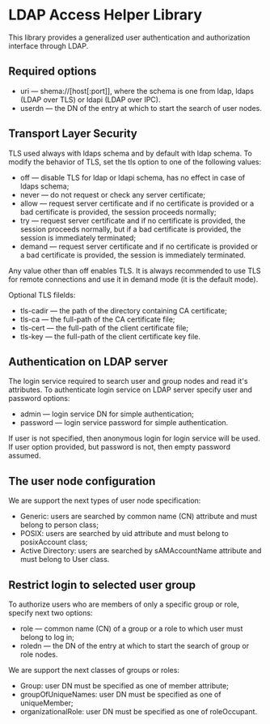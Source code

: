 # LDAP Access Helper Library

This library provides a generalized user authentication and authorization
interface through LDAP.

## Required options

*  uri — shema://[host[:port]], where the schema is one from ldap, ldaps
   (LDAP over TLS) or ldapi (LDAP over IPC).
*  userdn — the DN of the entry at which to start the search of user nodes.

## Transport Layer Security

TLS used always with ldaps schema and by default with ldap schema. To modify
the behavior of TLS, set the tls option to one of the following values:

*  off — disable TLS for ldap or ldapi schema, has no effect in case of
   ldaps schema;
*  never — do not request or check any server certificate;
*  allow — request server certificate and if no certificate is provided or
   a bad certificate is provided, the session proceeds normally;
*  try — request server certificate and if no certificate is provided, the
   session proceeds normally, but if a bad certificate is provided, the
   session is immediately terminated;
*  demand — request server certificate and if no certificate is provided or
   a bad certificate is provided, the session is immediately terminated.

Any value other than off enables TLS. It is always recommended to use TLS
for remote connections and use it in demand mode (it is the default mode).

Optional TLS filelds:

*  tls-cadir — the path of the directory containing CA certificate;
*  tls-ca — the full-path of the CA certificate file;
*  tls-cert — the full-path of the client certificate file;
*  tls-key — the full-path of the client certificate key file.

## Authentication on LDAP server

The login service required to search user and group nodes and read it's
attributes. To authenticate login service on LDAP server specify user and
password options:

*  admin — login service DN for simple authentication;
*  password — login service password for simple authentication.

If user is not specified, then anonymous login for login service will be used.
If user option provided, but password is not, then empty password assumed.

## The user node configuration

We are support the next types of user node specification:

*  Generic: users are searched by common name (CN) attribute and must belong
   to person class;
*  POSIX: users are searched by uid attribute and must belong to posixAccount
   class;
*  Active Directory: users are searched by sAMAccountName attribute and must
   belong to User class.

## Restrict login to selected user group

To authorize users who are members of only a specific group or role, specify
next two options:

*  role — common name (CN) of a group or a role to which user must belong
   to log in;
*  roledn — the DN of the entry at which to start the search of group or
   role nodes.

We are support the next classes of groups or roles:

*  Group: user DN must be specified as one of member attribute;
*  groupOfUniqueNames: user DN must be specified as one of uniqueMember;
*  organizationalRole: user DN must be specified as one of roleOccupant.

